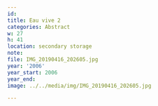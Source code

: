 ```yaml
---
id:
title: Eau vive 2
categories: Abstract
w: 27
h: 41
location: secondary storage
note:
file: IMG_20190416_202605.jpg
year: '2006'
year_start: 2006
year_end:
image: ../../media/img/IMG_20190416_202605.jpg

---
```

